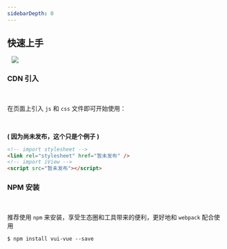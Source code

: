 ```yaml
---
sidebarDepth: 0
---
```


## 快速上手

<a href="https://github.com/zxpsuper/vui-vue" style="margin-left: 10px;point-event: none"><img src="https://img.shields.io/github/stars/zxpsuper/vui-vue?style=social"></a>

### CDN 引入

<br/>

在页面上引入 `js` 和 `css` 文件即可开始使用：

<br/>

**( 因为尚未发布，这个只是个例子 )**

```html
<!-- import stylesheet -->
<link rel="stylesheet" href="暂未发布" />
<!-- import iView -->
<script src="暂未发布"></script>
```

### NPM 安装

<br/>

推荐使用 `npm` 来安装，享受生态圈和工具带来的便利，更好地和 `webpack` 配合使用

```shell
$ npm install vui-vue --save
```
